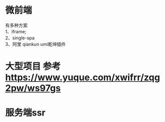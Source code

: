 # 微前端  
  有多种方案  
  1、iframe;  
  2、single-spa  
  3、阿里 qiankun umi乾坤插件  
  
# 大型项目 参考 https://www.yuque.com/xwifrr/zqg2pw/ws97gs  
  
# 服务端ssr  